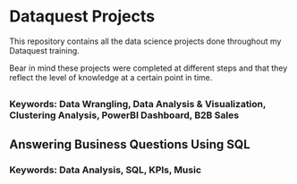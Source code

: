 # Dataquest Projects
This repository contains all the data science projects done throughout my Dataquest training.

Bear in mind these projects were completed at different steps and that they reflect the level of knowledge at a certain point in time.

##  
### Keywords: Data Wrangling, Data Analysis & Visualization, Clustering Analysis, PowerBI Dashboard, B2B Sales 

## Answering Business Questions Using SQL  
### Keywords: Data Analysis, SQL, KPIs, Music
